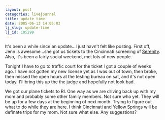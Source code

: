 ```yaml
---
layout: post
categories: livejournal
title: update time
date: 2005-06-13 14:05:03
lj_slug: update-time
lj_id: 195299
---
```

It's been a while since an update...I just havn't felt like posting. First off, Jenn is awesome...she got us tickets to the Cincinnati screening of [Serenity](http://www.imdb.com/title/tt0379786/). Also, it's been a fairly social weekend, met lots of new people.  



Tonight I have to go to traffic court for the ticket I got a couple of weeks ago. I have not gotten my new license yet as I was out of town, then broke, then missed the open hours at the testing bureau on sat, and it's not open today. I'll bring this up the the judge and hopefully not look bad.  



We got our plane tickets to RI. One way as we are driving back up with my mom and probably some other family members. Not sure who yet. They will be up for a few days at the beginning of next month. Trying to figure out what to do while they are here. I think Cincinnati and Yellow Springs will be definate trips for my mom. Not sure what else. Any suggestions?
